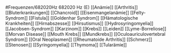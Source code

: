 #Frequenzen/682020Hz
682020 Hz (E)
[[Anämie]]
[[Arthritis]]
[[Bluterkrankungen]]
[[Chancroid]]
[[Eisenmangelanämie]]
[[Felty-Syndrom]]
[[Fistula]]
[[Goldenhar Syndrom]]
[[Hämatologische Krankheiten]]
[[Hirnabszesse]]
[[Hirsutismus]]
[[Hydrosyringomyelia]]
[[Jacobsen-Syndrom]]
[[Karzinom]]
[[Krebs]]
[[Leiden]]
[[Lyme-Borreliose]]
[[Morvan Disease]]
[[Mouth Krebs]]
[[Mundkrebs]]
[[Oculoauriculovertebral Syndrom]]
[[Oral Neoplasmen]]
[[Rheumatoide Arthritis]]
[[Schmerz]]
[[Stenosen]]
[[Syringomyelia]]
[[Thymoma]]
[[Tularämie]]